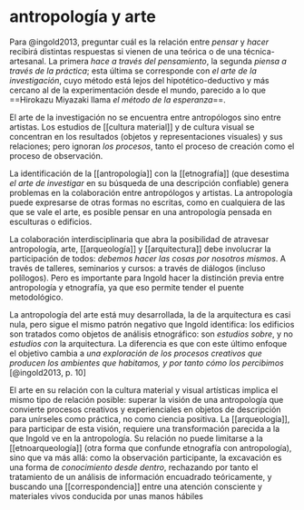 # antropología y arte
Para @ingold2013, preguntar cuál es la relación entre *pensar* y *hacer* recibirá distintas respuestas si vienen de una teórica o de una técnica-artesanal. La primera *hace a través del pensamiento*, la segunda *piensa a través de la práctica*; esta última se corresponde con *el arte de la investigación*, cuyo método está lejos del hipotético-deductivo y más cercano al de la experimentación desde el mundo, parecido a lo que ==Hirokazu Miyazaki llama *el método de la esperanza*==.

El arte de la investigación no se encuentra entre antropólogos sino entre artistas. Los estudios de [[cultura material]] y de cultura visual se concentran en los resultados (objetos y representaciones visuales) y sus relaciones; pero ignoran *los procesos*, tanto el proceso de creación como el proceso de observación.

La identificación de la [[antropología]] con la [[etnografía]] (que desestima *el arte de investigar* en su búsqueda de una descripción confiable) genera problemas en la colaboración entre antropólogos y artistas. La antropología puede expresarse de otras formas no escritas, como en cualquiera de las que se vale el arte, es posible pensar en una antropología pensada en esculturas o edificios.

La colaboración interdisciplinaria que abra la posibilidad de atravesar antropología, arte, [[arqueología]] y [[arquitectura]] debe involucrar la participación de todos: *debemos hacer las cosas por nosotros mismos*. A través de talleres, seminarios y cursos: a través de diálogos (incluso polílogos). Pero es importante para Ingold hacer la distinción previa entre antropología y etnografía, ya que eso permite tender el puente metodológico.

La antropología del arte está muy desarrollada, la de la arquitectura es casi nula, pero sigue el mismo patrón negativo que Ingold identifica: los edificios son tratados como objetos de análisis etnográfico: son *estudios sobre*, y no *estudios con* la arquitectura. La diferencia es que con este último enfoque el objetivo cambia a *una exploración de los procesos creativos que producen los ambientes que habitamos, y por tanto cómo los percibimos* [@ingold2013, p. 10]

El arte en su relación con la cultura material y visual artísticas implica el mismo tipo de relación posible: superar la visión de una antropología que convierte procesos creativos y experienciales en objetos de descripción para unírseles como práctica, no como ciencia positiva. La [[arqueología]], para participar de esta visión, requiere una transformación parecida a la que Ingold ve en la antropología. Su relación no puede limitarse a la [[etnoarqueología]] (otra forma que confunde etnografía con antropología), sino que va más allá: como la observación participante, la excavación es una forma de *conocimiento desde dentro*, rechazando por tanto el tratamiento de un análisis de información encuadrado teóricamente, y buscando una [[correspondencia]] entre una atención consciente y materiales vivos conducida por unas manos hábiles

